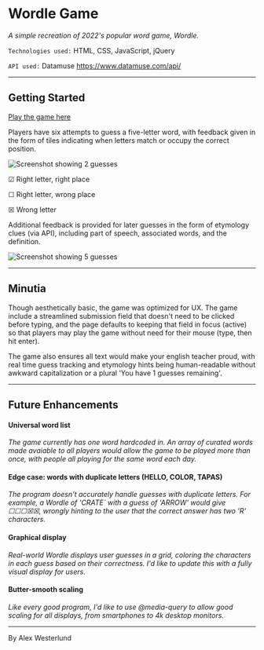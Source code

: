 # Wordle Game

*A simple recreation of 2022's popular word game, Wordle.*

`Technologies used:` HTML, CSS, JavaScript, jQuery

`API used:` Datamuse
https://www.datamuse.com/api/

---

## Getting Started

[Play the game here](#)

Players have six attempts to guess a five-letter word, with feedback given in the form of tiles indicating when letters match or occupy the correct position.

![Screenshot showing 2 guesses](https://i.imgur.com/WvltCFj.png)

☑ Right letter, right place

☐ Right letter, wrong place

☒ Wrong letter

Additional feedback is provided for later guesses in the form of etymology clues (via API), including part of speech, associated words, and the definition.

![Screenshot showing 5 guesses](https://i.imgur.com/DiHGwgK.png)

---
## Minutia

Though aesthetically basic, the game was optimized for UX. The game include a streamlined submission field that doesn't need to be clicked before typing, and the page defaults to keeping that field in focus (active) so that players may play the game without need for their mouse (type, then hit enter).

The game also ensures all text would make your english teacher proud, with real time guess tracking and etymology hints being human-readable without awkward capitalization or a plural 'You have 1 guesses remaining'.

---

## Future Enhancements

#### Universal word list

*The game currently has one word hardcoded in. An array of curated words made avaiable to all players would allow the game to be played more than once, with people all playing for the same word each day.*

#### Edge case: words with duplicate letters (HELLO, COLOR, TAPAS)

*The program doesn't accurately handle guesses with duplicate letters. For example, a Wordle of 'CRATE` with a guess of 'ARROW' would give ☐☐☐☒☒, wrongly hinting to the user that the correct answer has two 'R' characters.*

#### Graphical display

*Real-world Wordle displays user guesses in a grid, coloring the characters in each guess based on their correctness. I'd like to update this with a fully visual display for users.*

#### Butter-smooth scaling

*Like every good program, I'd like to use @media-query to allow good scaling for all displays, from smartphones to 4k desktop monitors.*

---

By Alex Westerlund